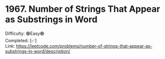 # 1967. Number of Strings That Appear as Substrings in Word

Difficulty: 🟢Easy🟢 \
Completed: [✅] \
Link: https://leetcode.com/problems/number-of-strings-that-appear-as-substrings-in-word/description/